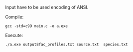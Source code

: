 Input have to be used encoding of ANSI.

Compile:

	gcc -std=c99 main.c -o a.exe
Execute:

	./a.exe output8fac_profiles.txt source.txt  species.txt
